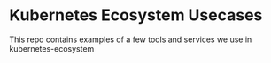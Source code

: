 # Kubernetes Ecosystem Usecases

This repo contains examples of a few tools and services we use in kubernetes-ecosystem
